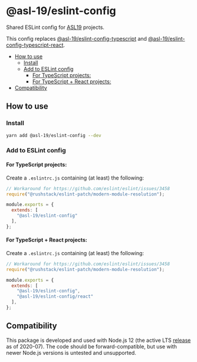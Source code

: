 # @asl-19/eslint-config

Shared ESLint config for [ASL19](https://asl19.org/) projects.

This config replaces [@asl-19/eslint-config-typescript] and [@asl-19/eslint-config-typescript-react].

[@asl-19/eslint-config-typescript]: https://github.com/ASL-19/eslint-config-typescript
[@asl-19/eslint-config-typescript-react]: https://github.com/ASL-19/eslint-config-typescript-react

- [How to use](#how-to-use)
    - [Install](#install)
    - [Add to ESLint config](#add-to-eslint-config)
        - [For TypeScript projects:](#for-typescript-projects)
        - [For TypeScript + React projects:](#for-typescript--react-projects)
- [Compatibility](#compatibility)

## How to use

### Install

```sh
yarn add @asl-19/eslint-config --dev
```

### Add to ESLint config

#### For TypeScript projects:

Create a `.eslintrc.js` containing (at least) the following:

```js
// Workaround for https://github.com/eslint/eslint/issues/3458
require("@rushstack/eslint-patch/modern-module-resolution");

module.exports = {
  extends: [
    "@asl-19/eslint-config"
  ],
};
```

#### For TypeScript + React projects:

Create a `.eslintrc.js` containing (at least) the following:

```js
// Workaround for https://github.com/eslint/eslint/issues/3458
require("@rushstack/eslint-patch/modern-module-resolution");

module.exports = {
  extends: [
    "@asl-19/eslint-config",
    "@asl-19/eslint-config/react"
  ],
};
```

## Compatibility

This package is developed and used with Node.js 12 (the active LTS [release](https://nodejs.org/en/about/releases/) as of 2020-07). The code should be forward-compatible, but use with newer Node.js versions is untested and unsupported.
